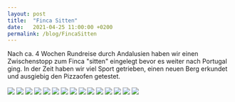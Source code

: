 ```yaml
---
layout: post
title:  "Finca Sitten"
date:   2021-04-25 11:00:00 +0200
permalink: /blog/FincaSitten
---
```

Nach ca. 4 Wochen Rundreise durch Andalusien haben wir einen Zwischenstopp zum Finca "sitten" eingelegt bevor es weiter nach Portugal ging.
In der Zeit haben wir viel Sport getrieben, einen neuen Berg erkundet und ausgiebig den Pizzaofen getestet.
<br>
<br>
![](../assets/images/FincaSitten/1.jpg)
![](../assets/images/FincaSitten/2.jpg)
![](../assets/images/FincaSitten/3.jpg)
![](../assets/images/FincaSitten/4.jpg)
![](../assets/images/FincaSitten/5.jpg)
![](../assets/images/FincaSitten/6.jpg)
![](../assets/images/FincaSitten/7.jpg)
![](../assets/images/FincaSitten/8.jpg)
![](../assets/images/FincaSitten/9.jpg)
![](../assets/images/FincaSitten/10.jpg)
![](../assets/images/FincaSitten/11.jpg)
![](../assets/images/FincaSitten/12.jpg)
![](../assets/images/FincaSitten/13.jpg)
![](../assets/images/FincaSitten/14.jpg)
![](../assets/images/FincaSitten/15.jpg)
